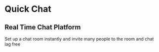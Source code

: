 # Quick Chat

## Real Time Chat Platform

Set up a chat room instantly and invite many people to the room and chat lag free
